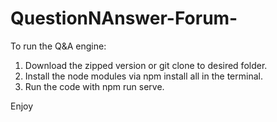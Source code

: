 # QuestionNAnswer-Forum-

To run the Q&A engine:

1. Download the zipped version or git clone to desired folder.
2. Install the node modules via npm install all in the terminal.
3. Run the code with npm run serve.

Enjoy
